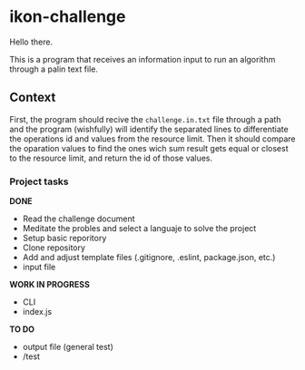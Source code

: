 # ikon-challenge

Hello there.

This is a program that receives an information input to run an algorithm through a palin text file.

## Context

First, the program should recive the `challenge.in.txt` file through a path and the program (wishfully) will identify the separated lines to differentiate the operations id and values from the resource limit. Then it should compare the oparation values to find the ones wich sum result gets equal or closest to the resource limit, and return the id of those values.

### Project tasks

**DONE**
- Read the challenge document
- Meditate the probles and select a languaje to solve the project
- Setup basic reporitory
- Clone repository
- Add and adjust template files (.gitignore, .eslint, package.json, etc.)
- input file

**WORK IN PROGRESS**
- CLI
- index.js

**TO DO**

- output file (general test)
- /test
